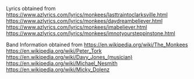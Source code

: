 Lyrics obtained from
https://www.azlyrics.com/lyrics/monkees/lasttraintoclarksville.html
https://www.azlyrics.com/lyrics/monkees/daydreambeliever.html
https://www.azlyrics.com/lyrics/monkees/imabeliever.html
https://www.azlyrics.com/lyrics/monkees/imnotyoursteppinstone.html

Band Information obtained from
https://en.wikipedia.org/wiki/The_Monkees
https://en.wikipedia.org/wiki/Peter_Tork
https://en.wikipedia.org/wiki/Davy_Jones_(musician)
https://en.wikipedia.org/wiki/Michael_Nesmith
https://en.wikipedia.org/wiki/Micky_Dolenz